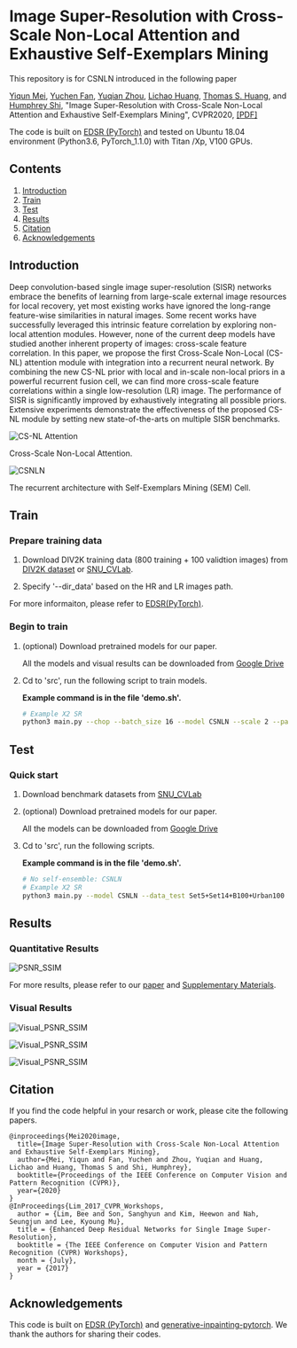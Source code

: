 # Image Super-Resolution with Cross-Scale Non-Local Attention and Exhaustive Self-Exemplars Mining 
This repository is for CSNLN introduced in the following paper

[Yiqun Mei](http://yiqunm2.web.illinois.edu/), [Yuchen Fan](https://scholar.google.com/citations?user=BlfdYL0AAAAJ&hl=en), [Yuqian Zhou](https://yzhouas.github.io/), [Lichao Huang](https://scholar.google.com/citations?user=F2e_jZMAAAAJ&hl=en), [Thomas S. Huang](https://ifp-uiuc.github.io/), and [Humphrey Shi](https://www.humphreyshi.com/), "Image Super-Resolution with Cross-Scale Non-Local Attention and Exhaustive Self-Exemplars Mining", CVPR2020, [[PDF]](/Figs/CSNLN.pdf) 


The code is built on [EDSR (PyTorch)](https://github.com/thstkdgus35/EDSR-PyTorch) and tested on Ubuntu 18.04 environment (Python3.6, PyTorch_1.1.0) with Titan /Xp, V100 GPUs. 
## Contents
1. [Introduction](#introduction)
2. [Train](#train)
3. [Test](#test)
4. [Results](#results)
5. [Citation](#citation)
6. [Acknowledgements](#acknowledgements)

## Introduction

Deep convolution-based single image super-resolution (SISR) networks embrace the benefits of learning from large-scale external image resources for local recovery, yet most existing works have ignored the long-range feature-wise similarities in natural images. Some recent works have successfully leveraged this intrinsic feature correlation by exploring non-local attention modules. However, none of the current deep models have studied another inherent property of images: cross-scale feature correlation. In this paper, we propose the first Cross-Scale Non-Local (CS-NL) attention module with integration into a recurrent neural network. By combining the new CS-NL prior with local and in-scale non-local priors in a powerful recurrent fusion cell, we can find more cross-scale feature correlations within a single low-resolution (LR) image. The performance of SISR is significantly improved by exhaustively integrating all possible priors. Extensive experiments demonstrate the effectiveness of the proposed CS-NL module by setting new state-of-the-arts on multiple SISR benchmarks.

![CS-NL Attention](/Figs/Attention.png)

Cross-Scale Non-Local Attention.

![CSNLN](/Figs/CSNLN.png)

The recurrent architecture with Self-Exemplars Mining (SEM) Cell.

## Train
### Prepare training data 

1. Download DIV2K training data (800 training + 100 validtion images) from [DIV2K dataset](https://data.vision.ee.ethz.ch/cvl/DIV2K/) or [SNU_CVLab](https://cv.snu.ac.kr/research/EDSR/DIV2K.tar).

2. Specify '--dir_data' based on the HR and LR images path. 

For more informaiton, please refer to [EDSR(PyTorch)](https://github.com/thstkdgus35/EDSR-PyTorch).

### Begin to train

1. (optional) Download pretrained models for our paper.

    All the models and visual results can be downloaded from [Google Drive](https://drive.google.com/drive/folders/1C--KFcfAsvLM4K0J6td4TqNeiaGsTXd_?usp=sharing)

2. Cd to 'src', run the following script to train models.

    **Example command is in the file 'demo.sh'.**

    ```bash
    # Example X2 SR
    python3 main.py --chop --batch_size 16 --model CSNLN --scale 2 --patch_size 96 --save CSNLN_x2 --n_feats 128 --depth 12 --data_train DIV2K --save_models

    ```

## Test
### Quick start
1. Download benchmark datasets from [SNU_CVLab](https://cv.snu.ac.kr/research/EDSR/benchmark.tar)

1. (optional) Download pretrained models for our paper.

    All the models can be downloaded from [Google Drive](https://drive.google.com/drive/folders/1C--KFcfAsvLM4K0J6td4TqNeiaGsTXd_?usp=sharing)

2. Cd to 'src', run the following scripts.

    **Example command is in the file 'demo.sh'.**

    ```bash
    # No self-ensemble: CSNLN
    # Example X2 SR
    python3 main.py --model CSNLN --data_test Set5+Set14+B100+Urban100 --data_range 801-900 --scale 2 --n_feats 128 --depth 12 --pre_train ../models/model_x2.pt --save_results --test_only --chop
    ```

## Results
### Quantitative Results
![PSNR_SSIM](/Figs/PSNR_SSIM.png)

For more results, please refer to our [paper](/Figs/CSNLN.pdf) and [Supplementary Materials](/Figs/Supplementary_Materials.pdf).
### Visual Results
![Visual_PSNR_SSIM](/Figs/Visual_1.png)

![Visual_PSNR_SSIM](/Figs/Visual_2.png)

![Visual_PSNR_SSIM](/Figs/Visual_3.png)


## Citation
If you find the code helpful in your resarch or work, please cite the following papers.
```
@inproceedings{Mei2020image,
  title={Image Super-Resolution with Cross-Scale Non-Local Attention and Exhaustive Self-Exemplars Mining},
  author={Mei, Yiqun and Fan, Yuchen and Zhou, Yuqian and Huang, Lichao and Huang, Thomas S and Shi, Humphrey},
  booktitle={Proceedings of the IEEE Conference on Computer Vision and Pattern Recognition (CVPR)},
  year={2020}
}
@InProceedings{Lim_2017_CVPR_Workshops,
  author = {Lim, Bee and Son, Sanghyun and Kim, Heewon and Nah, Seungjun and Lee, Kyoung Mu},
  title = {Enhanced Deep Residual Networks for Single Image Super-Resolution},
  booktitle = {The IEEE Conference on Computer Vision and Pattern Recognition (CVPR) Workshops},
  month = {July},
  year = {2017}
}

```
## Acknowledgements
This code is built on [EDSR (PyTorch)](https://github.com/thstkdgus35/EDSR-PyTorch) and [generative-inpainting-pytorch](https://github.com/daa233/generative-inpainting-pytorch). We thank the authors for sharing their codes.

